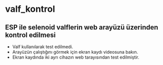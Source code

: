 # valf_kontrol
## ESP ile selenoid valflerin web arayüzü üzerinden kontrol edilmesi
+ Valf kullanılarak test edilmedi. 
+ Arayüzün çalıştığını görmek için ekran kaydı videosuna bakın. 
+ Ekran kaydında iki ayrı cihazın web tarayısından test edilmiştir.

